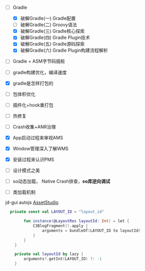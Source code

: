 - [ ] Gradle

  - [x] 破解Gradle(一) Gradle配置
  - [ ] 破解Gradle(二) Groovy语法
  - [x] 破解Gradle(三) Gradle核心探索
  - [x] 破解Gradle(四) Gradle Plugin技术
  - [x] 破解Gradle(五) Gradle源码探索
  - [x] 破解Gradle(六) Gradle Plugin构建流程解析
- [ ] Gradle + ASM字节码插桩 
- [ ] gradle构建优化，编译速度
- [x] gradle是怎样打包的
- [ ] 包体积优化
- [ ] 插件化+hook重打包
- [ ] 热修复
- [ ] Crash收集+ANR治理
- [x] App启动过程来审视AMS
- [x] Window管理深入了解WMS
- [x] 安装过程来认识PMS
- [ ] 设计模式之美
- [ ] so动态加载， Native Crash排查，**so库逆向调试** 
- [ ] 类加载机制



jd-gui autojs  [AssetStudio](https://link.juejin.cn/?target=https%3A%2F%2Fgithub.com%2FPerfare%2FAssetStudio) 

```kotlin
  private const val LAYOUT_ID = "layout_id"

        fun instance(@LayoutRes layoutId: Int) = let {
            C3BlogFragment().apply {
                arguments = bundleOf(LAYOUT_ID to layoutId)
            }
        }
    }

    private val layoutId by lazy {
        arguments?.getInt(LAYOUT_ID) ?: -1
    }
```


